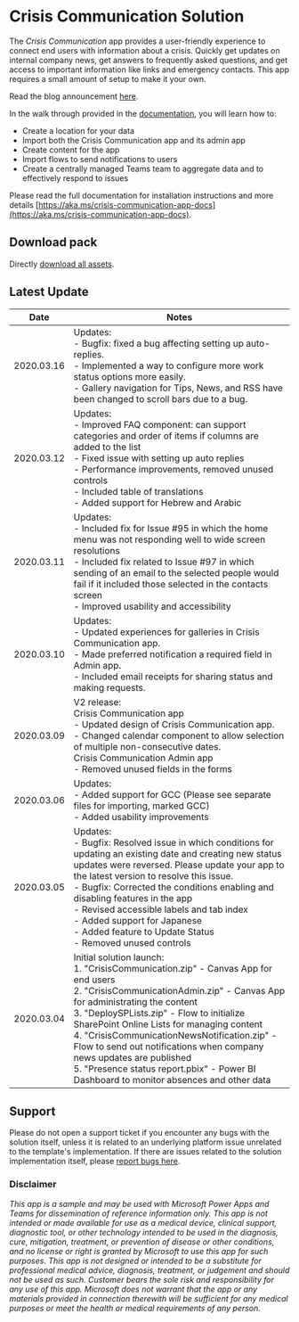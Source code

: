 # Crisis Communication Solution
The *Crisis Communication* app provides a user-friendly experience to connect
end users with information about a crisis. Quickly get updates on
internal company news, get answers to frequently asked questions, and get access
to important information like links and emergency contacts. This app requires a
small amount of setup to make it your own.

Read the blog announcement [here](https://powerapps.microsoft.com/en-us/blog/crisis-communication-a-power-platform-template/).
 
In the walk through provided in the [documentation](https://aka.ms/crisis-communication-app-docs), you will learn how to:
- Create a location for your data
- Import both the Crisis Communication app and its admin app
- Create content for the app
- Import flows to send notifications to users
- Create a centrally managed Teams team to aggregate data and to effectively respond to issues

Please read the full documentation for installation instructions and more details [https://aka.ms/crisis-communication-app-docs](https://aka.ms/crisis-communication-app-docs).

## Download pack
Directly [download all assets](https://github.com/microsoft/powerapps-tools/raw/master/Apps/CrisisCommunication/CrisisCommunicationPackage.zip).

## Latest Update
Date | Notes
-|-
2020.03.16 | Updates: <br>- Bugfix: fixed a bug affecting setting up auto-replies. <br>- Implemented a way to configure more work status options more easily. <br>- Gallery navigation for Tips, News, and RSS have been changed to scroll bars due to a bug. 
2020.03.12 | Updates: <br>- Improved FAQ component: can support categories and order of items if columns are added to the list <br>- Fixed issue with setting up auto replies <br>- Performance improvements, removed unused controls <br>- Included table of translations <br>- Added support for Hebrew and Arabic
2020.03.11 | Updates: <br>- Included fix for Issue #95 in which the home menu was not responding well to wide screen resolutions <br>- Included fix related to Issue #97 in which sending of an email to the selected people would fail if it included those selected in the contacts screen <br>- Improved usability and accessibility
2020.03.10 | Updates: <br>- Updated experiences for galleries in Crisis Communication app. <br>- Made preferred notification a required field in Admin app. <br>- Included email receipts for sharing status and making requests.
2020.03.09 | V2 release: <br>Crisis Communication app <br>- Updated design of Crisis Communication app. <br>- Changed calendar component to allow selection of multiple non-consecutive dates. <br>Crisis Communication Admin app <br>- Removed unused fields in the forms
2020.03.06 | Updates: <br>- Added support for GCC (Please see separate files for importing, marked GCC) <br> - Added usability improvements
2020.03.05 | Updates: <br>- Bugfix: Resolved issue in which conditions for updating an existing date and creating new status updates were reversed. Please update your app to the latest version to resolve this issue. <br>- Bugfix: Corrected the conditions enabling and disabling features in the app <br>- Revised accessible labels and tab index <br>- Added support for Japanese <br>- Added feature to Update Status <br>- Removed unused controls
2020.03.04 | Initial solution launch: <br>1. "CrisisCommunication.zip" - Canvas App for end users<br>2. "CrisisCommunicationAdmin.zip" - Canvas App for administrating the content <br>3. "DeploySPLists.zip" - Flow to initialize SharePoint Online Lists for managing content <br>4. "CrisisCommunicationNewsNotification.zip" - Flow to send out notifications when company news updates are published <br>5. "Presence status report.pbix" - Power BI Dashboard to monitor absences and other data

## Support
Please do not open a support ticket if you encounter any bugs with the solution itself, unless it is related to an underlying platform issue unrelated to the template's implementation. If there are issues related to the solution implementation itself, please [report bugs here](https://github.com/microsoft/powerapps-tools/issues/new?assignees=denisem-msft&labels=crisiscommapp&template=-crisis-communication-app--bug-report.md&title=%5BBUG%5D%3A+issue+title).

### Disclaimer
*This app is a sample and may be used with Microsoft Power Apps and Teams for dissemination of reference information only. This app is not intended or made available for use as a medical device, clinical support, diagnostic tool, or other technology intended to be used in the diagnosis, cure, mitigation, treatment, or prevention of disease or other conditions, and no license or right is granted by Microsoft to use this app for such purposes. This app is not designed or intended to be a substitute for professional medical advice, diagnosis, treatment, or judgement and should not be used as such. Customer bears the sole risk and responsibility for any use of this app. Microsoft does not warrant that the app or any materials provided in connection therewith will be sufficient for any medical purposes or meet the health or medical requirements of any person.*
